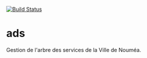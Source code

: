 [![Build Status](https://travis-ci.org/DSI-Ville-Noumea/ads.svg?branch=master)](https://travis-ci.org/DSI-Ville-Noumea/ads)

# ads
Gestion de l'arbre des services de la Ville de Nouméa.
